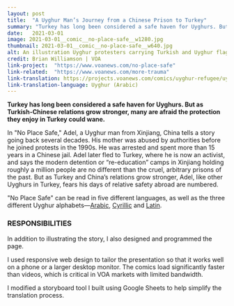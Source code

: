 ```yaml
---
layout: post
title:  "A Uyghur Man’s Journey from a Chinese Prison to Turkey"
summary: "Turkey has long been considered a safe haven for Uyghurs. But as Turkish-Chinese relations grow stronger, many are afraid the protection they enjoy in Turkey could wane."
date:   2021-03-01
image: 2021-03-01__comic__no-place-safe__w1280.jpg
thumbnail: 2021-03-01__comic__no-place-safe__w640.jpg
alt: An illustration Uyghur protesters carrying Turkish and Uyghur flags.
credit: Brian Williamson | VOA
link-project:  "https://www.voanews.com/no-place-safe"
link-related:  "https://www.voanews.com/more-trauma"
link-translation: https://projects.voanews.com/comics/uyghur-refugee/uyghur/
link-translation-language: Uyghur (Arabic)
---
```


**Turkey has long been considered a safe haven for Uyghurs. But as Turkish-Chinese relations grow stronger, many are afraid the protection they enjoy in Turkey could wane.**

In "No Place Safe," Adel, a Uyghur man from Xinjiang, China tells a story going back several decades. His mother was abused by authorities before he joined protests in the 1990s. He was arrested and spent more than 15 years in a Chinese jail. Adel later fled to Turkey, where he is now an activist, and says the modern detention or “re-education” camps in Xinjiang holding roughly a million people are no different than the cruel, arbitrary prisons of the past. But as Turkey and China’s relations grow stronger, Adel, like other Uyghurs in Turkey, fears his days of relative safety abroad are numbered.

"No Place Safe" can be read in five different languages, as well as the three different Uyghur alphabets—[Arabic](https://projects.voanews.com/comics/uyghur-refugee/uyghur/), [Cyrillic](https://projects.voanews.com/comics/uyghur-refugee/uyghurCyrillic/) and [Latin](https://projects.voanews.com/comics/uyghur-refugee/uyghurLatin/).


### RESPONSIBILITIES

In addition to illustrating the story, I also designed and programmed the page.

I used responsive web design to tailor the presentation so that it works well on a phone or a larger desktop monitor. The comics load significantly faster than videos, which is critical in VOA markets with limited bandwidth.

I modified a storyboard tool I built using Google Sheets to help simplify the translation process.
